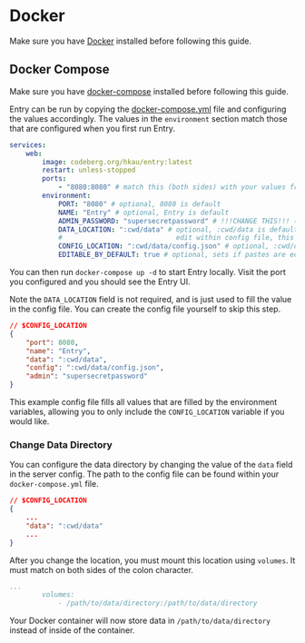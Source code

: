 # Docker

Make sure you have [Docker](https://www.docker.com/) installed before following this guide.

## Docker Compose

Make sure you have [docker-compose](https://docs.docker.com/compose/install/) installed before following this guide.

Entry can be run by copying the [docker-compose.yml](https://codeberg.org/hkau/entry/src/branch/master/docs/docker/docker-compose.yml) file and configuring the values accordingly. The values in the `environment` section match those that are configured when you first run Entry.

```yml
services:
    web:
        image: codeberg.org/hkau/entry:latest
        restart: unless-stopped
        ports:
            - "8080:8080" # match this (both sides) with your values from env.port
        environment:
            PORT: "8080" # optional, 8080 is default
            NAME: "Entry" # optional, Entry is default
            ADMIN_PASSWORD: "supersecretpassword" # !!!CHANGE THIS!!! (required)
            DATA_LOCATION: ":cwd/data" # optional, :cwd/data is default, only used during first setup
            #                            edit within config file, this value is only used to prefill the value in config.json
            CONFIG_LOCATION: ":cwd/data/config.json" # optional, :cwd/data/config.json is default
            EDITABLE_BY_DEFAULT: true # optional, sets if pastes are editable by default, true is default
```

You can then run `docker-compose up -d` to start Entry locally. Visit the port you configured and you should see the Entry UI.

Note the `DATA_LOCATION` field is not required, and is just used to fill the value in the config file. You can create the config file yourself to skip this step.

```json
// $CONFIG_LOCATION
{
    "port": 8080,
    "name": "Entry",
    "data": ":cwd/data",
    "config": ":cwd/data/config.json",
    "admin": "supersecretpassword"
}
```

This example config file fills all values that are filled by the environment variables, allowing you to only include the `CONFIG_LOCATION` variable if you would like.

### Change Data Directory

You can configure the data directory by changing the value of the `data` field in the server config. The path to the config file can be found within your `docker-compose.yml` file.

```json
// $CONFIG_LOCATION
{
    ...
    "data": ":cwd/data"
    ...
}
```

After you change the location, you must mount this location using `volumes`. It must match on both sides of the colon character.

```yml
...
        volumes:
            - /path/to/data/directory:/path/to/data/directory
```

Your Docker container will now store data in `/path/to/data/directory` instead of inside of the container.
